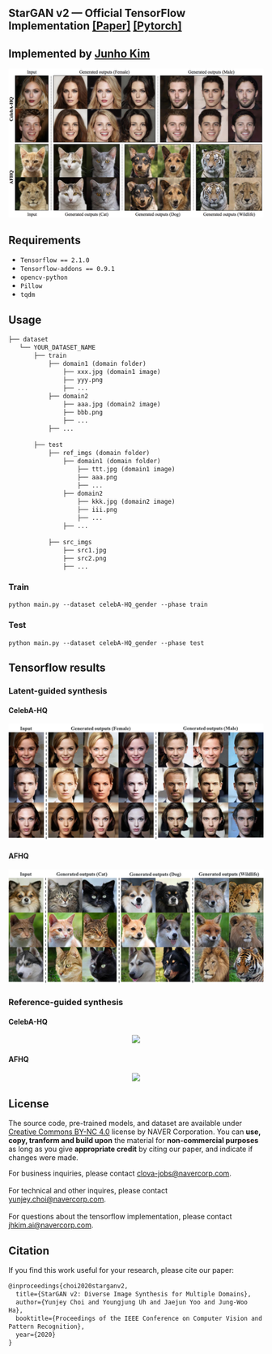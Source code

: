 ## StarGAN v2 &mdash; Official TensorFlow Implementation [[Paper]](https://arxiv.org/abs/1912.01865) [[Pytorch]](https://github.com/clovaai/stargan-v2)
## Implemented by [Junho Kim](http://bit.ly/jhkim_ai)

<div align="center">
  <img src="./assets/teaser.png">
</div>

## Requirements
* `Tensorflow == 2.1.0`
* `Tensorflow-addons == 0.9.1`
* `opencv-python`
* `Pillow`
* `tqdm`

## Usage
```
├── dataset
   └── YOUR_DATASET_NAME
       ├── train
           ├── domain1 (domain folder)
               ├── xxx.jpg (domain1 image)
               ├── yyy.png
               ├── ...
           ├── domain2
               ├── aaa.jpg (domain2 image)
               ├── bbb.png
               ├── ...
           ├── ...
           
       ├── test
           ├── ref_imgs (domain folder)
               ├── domain1 (domain folder)
                   ├── ttt.jpg (domain1 image)
                   ├── aaa.png
                   ├── ...
               ├── domain2
                   ├── kkk.jpg (domain2 image)
                   ├── iii.png
                   ├── ...
               ├── ...
               
           ├── src_imgs
               ├── src1.jpg 
               ├── src2.png
               ├── ...
```

### Train
```
python main.py --dataset celebA-HQ_gender --phase train
```

### Test
```
python main.py --dataset celebA-HQ_gender --phase test
```


## Tensorflow results
### Latent-guided synthesis
#### CelebA-HQ
<div align="center">
  <img src="./assets/celeba_latent_result.png">
</div>

#### AFHQ
<div align="center">
  <img src="./assets/afhq_latent_result.png">
</div>

### Reference-guided synthesis
#### CelebA-HQ
<div align="center">
  <img src="./assets/celeba_reference_result.png">
</div>

#### AFHQ
<div align="center">
  <img src="./assets/afhq_reference_result.png">
</div>

## License
The source code, pre-trained models, and dataset are available under [Creative Commons BY-NC 4.0](https://github.com/clovaai/stargan-v2/blob/master/LICENSE) license by NAVER Corporation. You can **use, copy, tranform and build upon** the material for **non-commercial purposes** as long as you give **appropriate credit** by citing our paper, and indicate if changes were made. 

For business inquiries, please contact clova-jobs@navercorp.com.<br/>	
For technical and other inquires, please contact yunjey.choi@navercorp.com.<br/>	
For questions about the tensorflow implementation, please contact jhkim.ai@navercorp.com.


## Citation
If you find this work useful for your research, please cite our paper:

```
@inproceedings{choi2020starganv2,
  title={StarGAN v2: Diverse Image Synthesis for Multiple Domains},
  author={Yunjey Choi and Youngjung Uh and Jaejun Yoo and Jung-Woo Ha},
  booktitle={Proceedings of the IEEE Conference on Computer Vision and Pattern Recognition},
  year={2020}
}
```
